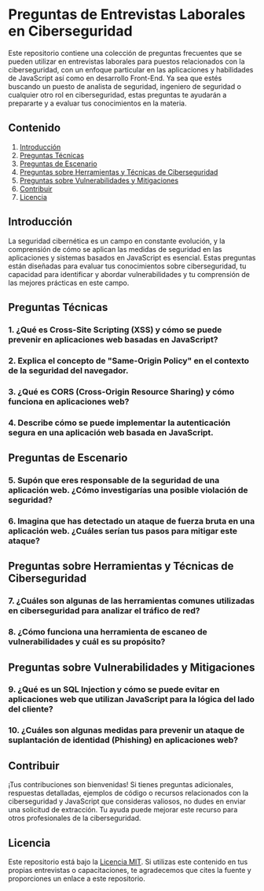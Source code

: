 # Preguntas de Entrevistas Laborales en Ciberseguridad

Este repositorio contiene una colección de preguntas frecuentes que se pueden utilizar en entrevistas laborales para puestos relacionados con la ciberseguridad, con un enfoque particular en las aplicaciones y habilidades de JavaScript así como en desarrollo Front-End. Ya sea que estés buscando un puesto de analista de seguridad, ingeniero de seguridad o cualquier otro rol en ciberseguridad, estas preguntas te ayudarán a prepararte y a evaluar tus conocimientos en la materia.

## Contenido

1. [Introducción](#introducción)
2. [Preguntas Técnicas](#preguntas-técnicas)
3. [Preguntas de Escenario](#preguntas-de-escenario)
4. [Preguntas sobre Herramientas y Técnicas de Ciberseguridad](#preguntas-sobre-herramientas-y-técnicas-de-ciberseguridad)
5. [Preguntas sobre Vulnerabilidades y Mitigaciones](#preguntas-sobre-vulnerabilidades-y-mitigaciones)
6. [Contribuir](#contribuir)
7. [Licencia](#licencia)

## Introducción

La seguridad cibernética es un campo en constante evolución, y la comprensión de cómo se aplican las medidas de seguridad en las aplicaciones y sistemas basados en JavaScript es esencial. Estas preguntas están diseñadas para evaluar tus conocimientos sobre ciberseguridad, tu capacidad para identificar y abordar vulnerabilidades y tu comprensión de las mejores prácticas en este campo.

## Preguntas Técnicas

### 1. ¿Qué es Cross-Site Scripting (XSS) y cómo se puede prevenir en aplicaciones web basadas en JavaScript?

### 2. Explica el concepto de "Same-Origin Policy" en el contexto de la seguridad del navegador.

### 3. ¿Qué es CORS (Cross-Origin Resource Sharing) y cómo funciona en aplicaciones web?

### 4. Describe cómo se puede implementar la autenticación segura en una aplicación web basada en JavaScript.

## Preguntas de Escenario

### 5. Supón que eres responsable de la seguridad de una aplicación web. ¿Cómo investigarías una posible violación de seguridad?

### 6. Imagina que has detectado un ataque de fuerza bruta en una aplicación web. ¿Cuáles serían tus pasos para mitigar este ataque?

## Preguntas sobre Herramientas y Técnicas de Ciberseguridad

### 7. ¿Cuáles son algunas de las herramientas comunes utilizadas en ciberseguridad para analizar el tráfico de red?

### 8. ¿Cómo funciona una herramienta de escaneo de vulnerabilidades y cuál es su propósito?

## Preguntas sobre Vulnerabilidades y Mitigaciones

### 9. ¿Qué es un SQL Injection y cómo se puede evitar en aplicaciones web que utilizan JavaScript para la lógica del lado del cliente?

### 10. ¿Cuáles son algunas medidas para prevenir un ataque de suplantación de identidad (Phishing) en aplicaciones web?

## Contribuir

¡Tus contribuciones son bienvenidas! Si tienes preguntas adicionales, respuestas detalladas, ejemplos de código o recursos relacionados con la ciberseguridad y JavaScript que consideras valiosos, no dudes en enviar una solicitud de extracción. Tu ayuda puede mejorar este recurso para otros profesionales de la ciberseguridad.

## Licencia

Este repositorio está bajo la [Licencia MIT](LICENSE). Si utilizas este contenido en tus propias entrevistas o capacitaciones, te agradecemos que cites la fuente y proporciones un enlace a este repositorio.

